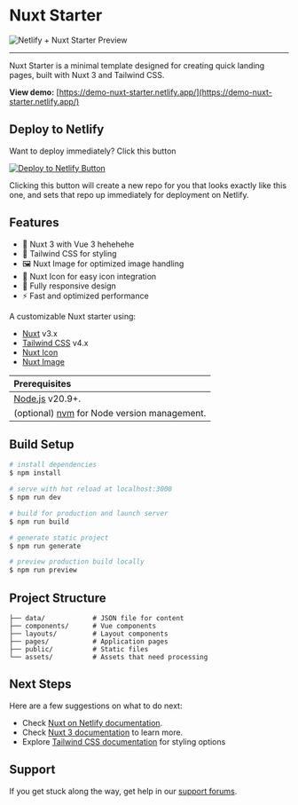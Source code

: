# Nuxt Starter

![Netlify + Nuxt Starter Preview](nuxt-starter-preview.jpg)

---

Nuxt Starter is a minimal template designed for creating quick landing pages, built with Nuxt 3 and Tailwind CSS.

**View demo:** [https://demo-nuxt-starter.netlify.app/](https://demo-nuxt-starter.netlify.app/)

## Deploy to Netlify

Want to deploy immediately? Click this button

[![Deploy to Netlify Button](https://www.netlify.com/img/deploy/button.svg)](https://app.netlify.com/start/deploy?repository=https://github.com/netlify-templates/nuxt-starter)

Clicking this button will create a new repo for you that looks exactly like this one, and sets that repo up immediately for deployment on Netlify.

## Features

- 🚀 Nuxt 3 with Vue 3 hehehehe
- 🎨 Tailwind CSS for styling
- 🖼️ Nuxt Image for optimized image handling
- 🎯 Nuxt Icon for easy icon integration
- 📱 Fully responsive design
- ⚡ Fast and optimized performance

A customizable Nuxt starter using:

- [Nuxt](https://nuxt.com/) v3.x
- [Tailwind CSS](https://tailwindcss.com/) v4.x
- [Nuxt Icon](https://nuxt.com/modules/icon)
- [Nuxt Image](https://nuxt.com/modules/image)

| Prerequisites             |
| :------------------------ |
| [Node.js](https://nodejs.org/) v20.9+. |
| (optional) [nvm](https://github.com/nvm-sh/nvm) for Node version management. |


## Build Setup

```bash
# install dependencies
$ npm install

# serve with hot reload at localhost:3000
$ npm run dev

# build for production and launch server
$ npm run build

# generate static project
$ npm run generate

# preview production build locally
$ npm run preview
```

## Project Structure

```
├── data/            # JSON file for content
├── components/      # Vue components
├── layouts/         # Layout components
├── pages/           # Application pages
├── public/          # Static files
└── assets/          # Assets that need processing
```

## Next Steps

Here are a few suggestions on what to do next:

- Check [Nuxt on Netlify documentation](https://docs.netlify.com/frameworks/nuxt/).
- Check [Nuxt 3 documentation](https://nuxt.com/docs/getting-started/introduction) to learn more.
- Explore [Tailwind CSS documentation](https://tailwindcss.com/docs) for styling options

## Support

If you get stuck along the way, get help in our [support forums](https://answers.netlify.com/).